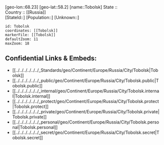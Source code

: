 ﻿---
location: [58.2,68.23] 
mapzoom: [7,12] 
mapmarker: city 
type: City
tags:
- geo/City


SpocWebEntityId: 34892
isDeleted: false
confidential: public

---
[geo-lon::68.23] 
[geo-lat::58.2] 
[name::Tobolsk] 
State ::  
Country :: [[Russia]]  
[StateId::] 
[Population::] 
[Unknown::] 


```leaflet
id: Tobolsk
coordinates: [[Tobolsk]] 
markerFile: [[Tobolsk]] 
defaultZoom: 11 
maxZoom: 18
```


## Confidential Links & Embeds: 
- [[../../../../../../_Standards/geo/Continent/Europe/Russia/City/Tobolsk|Tobolsk]] 
- [[../../../../../../_public/geo/Continent/Europe/Russia/City/Tobolsk.public|Tobolsk.public]] 
- [[../../../../../../_internal/geo/Continent/Europe/Russia/City/Tobolsk.internal|Tobolsk.internal]] 
- [[../../../../../../_protect/geo/Continent/Europe/Russia/City/Tobolsk.protect|Tobolsk.protect]] 
- [[../../../../../../_private/geo/Continent/Europe/Russia/City/Tobolsk.private|Tobolsk.private]] 
- [[../../../../../../_personal/geo/Continent/Europe/Russia/City/Tobolsk.personal|Tobolsk.personal]] 
- [[../../../../../../_secret/geo/Continent/Europe/Russia/City/Tobolsk.secret|Tobolsk.secret]] 
